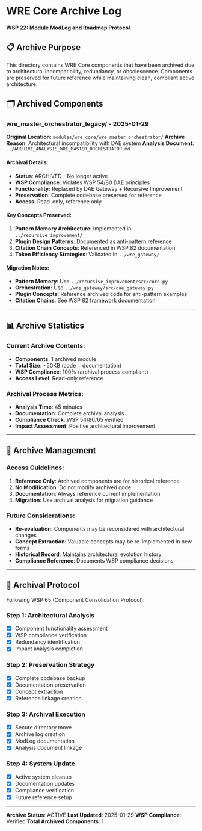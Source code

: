 # WRE Core Archive Log
**WSP 22: Module ModLog and Roadmap Protocol**

## 📋 **Archive Purpose**
This directory contains WRE Core components that have been archived due to architectural incompatibility, redundancy, or obsolescence. Components are preserved for future reference while maintaining clean, compliant active architecture.

## 🗂️ **Archived Components**

### **wre_master_orchestrator_legacy/** - 2025-01-29
**Original Location**: `modules/wre_core/wre_master_orchestrator/`
**Archive Reason**: Architectural incompatibility with DAE system
**Analysis Document**: `../ARCHIVE_ANALYSIS_WRE_MASTER_ORCHESTRATOR.md`

#### **Archival Details**:
- **Status**: ARCHIVED - No longer active
- **WSP Compliance**: Violates WSP 54/80 DAE principles
- **Functionality**: Replaced by DAE Gateway + Recursive Improvement
- **Preservation**: Complete codebase preserved for reference
- **Access**: Read-only, reference only

#### **Key Concepts Preserved**:
1. **Pattern Memory Architecture**: Implemented in `../recursive_improvement/`
2. **Plugin Design Patterns**: Documented as anti-pattern reference
3. **Citation Chain Concepts**: Referenced in WSP 82 documentation
4. **Token Efficiency Strategies**: Validated in `../wre_gateway/`

#### **Migration Notes**:
- **Pattern Memory**: Use `../recursive_improvement/src/core.py`
- **Orchestration**: Use `../wre_gateway/src/dae_gateway.py`
- **Plugin Concepts**: Reference archived code for anti-pattern examples
- **Citation Chains**: See WSP 82 framework documentation

---

## 📊 **Archive Statistics**

### **Current Archive Contents**:
- **Components**: 1 archived module
- **Total Size**: ~50KB (code + documentation)
- **WSP Compliance**: 100% (archival process compliant)
- **Access Level**: Read-only reference

### **Archival Process Metrics**:
- **Analysis Time**: 45 minutes
- **Documentation**: Complete archival analysis
- **Compliance Check**: WSP 54/80/65 verified
- **Impact Assessment**: Positive architectural improvement

---

## 🔧 **Archive Management**

### **Access Guidelines**:
1. **Reference Only**: Archived components are for historical reference
2. **No Modification**: Do not modify archived code
3. **Documentation**: Always reference current implementation
4. **Migration**: Use archival analysis for migration guidance

### **Future Considerations**:
- **Re-evaluation**: Components may be reconsidered with architectural changes
- **Concept Extraction**: Valuable concepts may be re-implemented in new forms
- **Historical Record**: Maintains architectural evolution history
- **Compliance Reference**: Documents WSP compliance decisions

---

## 📜 **Archival Protocol**

Following WSP 65 (Component Consolidation Protocol):

### **Step 1: Architectural Analysis**
- [x] Component functionality assessment
- [x] WSP compliance verification
- [x] Redundancy identification
- [x] Impact analysis completion

### **Step 2: Preservation Strategy**
- [x] Complete codebase backup
- [x] Documentation preservation
- [x] Concept extraction
- [x] Reference linkage creation

### **Step 3: Archival Execution**
- [x] Secure directory move
- [x] Archive log creation
- [x] ModLog documentation
- [x] Analysis document linkage

### **Step 4: System Update**
- [x] Active system cleanup
- [x] Documentation updates
- [x] Compliance verification
- [x] Future reference setup

---

**Archive Status**: ACTIVE
**Last Updated**: 2025-01-29
**WSP Compliance**: Verified
**Total Archived Components**: 1
